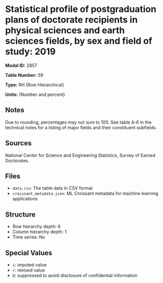 # Statistical profile of postgraduation plans of doctorate recipients in physical sciences and earth sciences fields, by sex and field of study: 2019

**Modal ID:** 2857

**Table Number:** 59

**Type:** RH (Row Hierarchical)

**Units:** (Number and percent)

## Notes

Due to rounding, percentages may not sum to 100. See table A-6 in the technical notes for a listing of major fields and their constituent subfields.

## Sources

National Center for Science and Engineering Statistics, Survey of Earned Doctorates.

## Files

- `data.csv`: The table data in CSV format
- `croissant_metadata.json`: ML Croissant metadata for machine learning applications

## Structure

- Row hierarchy depth: 6
- Column hierarchy depth: 1
- Time series: No

## Special Values

- `i`: imputed value
- `r`: revised value
- `D`: suppressed to avoid disclosure of confidential information
